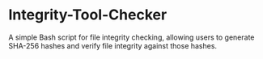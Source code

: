 # Integrity-Tool-Checker
A simple Bash script for file integrity checking, allowing users to generate SHA-256 hashes and verify file integrity against those hashes.
